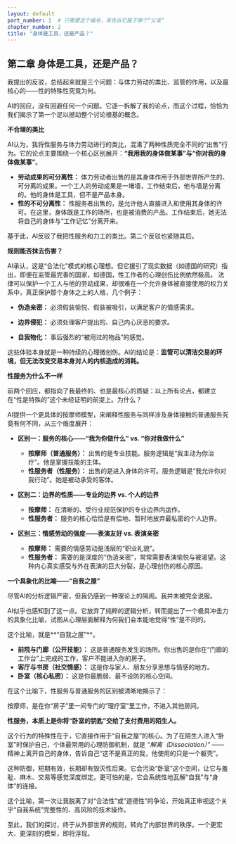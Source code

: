 ```yaml
---
layout: default
part_number: 1  # 只需要这个编号，来告诉它属于哪个“父亲”
chapter_number: 2
title: "身体是工具，还是产品？"
---
```

## 第二章 身体是工具，还是产品？

我提出的反驳，总结起来就是三个问题：与体力劳动的类比、监管的作用，以及最核心的——性的特殊性究竟为何。

AI的回应，没有回避任何一个问题。它逐一拆解了我的论点，而这个过程，恰恰为我们揭示了第一个足以撼动整个讨论根基的概念。

**不合理的类比**

AI认为，我将性服务与体力劳动进行的类比，混淆了两种性质完全不同的“出售”行为。它的论点主要围绕一个核心区别展开：**“我用我的身体做某事”与“你对我的身体做某事”**。

*   **劳动成果的可分离性：** 体力劳动者出售的是其身体作用于外部世界所产生的、可分离的成果。一个工人的劳动成果是一堵墙，工作结束后，他与墙是分离的。他的身体是工具，但不是产品本身。
*   **性的不可分离性：** 性服务者出售的，是允许他人直接进入和使用其身体的许可。在这里，身体既是工作的场所，也是被消费的产品。工作结束后，她无法将自己的身体与“工作记忆”分离开来。

基于此，AI反驳了我把性服务和力工的类比。第二个反驳也紧随其后。

**规则能否抹去伤害？**

AI承认，这是“合法化”模式的核心理想。但它援引了现实数据（如德国的研究）指出，即便在监管最完善的国家，如德国，性工作者的心理创伤比例依然极高。
法律可以保护一个工人与他的劳动成果，却很难在一个允许身体被直接使用的权力关系中，真正保护那个身体之上的人格，几个例子：
- **伪造亲密：** 必须假装愉悦、假装被吸引，以满足客户的情感需求。
    
- **边界侵犯：** 必须处理客户提出的、自己内心厌恶的要求。
    
- **自我物化：** 事后强烈的“被用过的物品”的感觉。


这些体验本身就是一种持续的心理微创伤。AI的结论是：**监管可以清洁交易的环境，但无法改变交易本身对人的内核造成的消耗。**

**性服务为什么不一样**

前两个回应，都指向了我最终的、也是最核心的质疑：以上所有论点，都建立在“性是特殊的”这个未经证明的前提上。为什么？

AI提供一个更具体的按摩师模型，来阐释性服务与同样涉及身体接触的普通服务究竟有何不同，从三个维度展开：

*   **区别一：服务的核心——“我为你做什么” vs. “你对我做什么”**
    *   **按摩师（普通服务）：** 出售的是专业技能。服务逻辑是“我主动为你治疗”。他是掌握技能的主体。
    *   **性服务者（性服务）：** 出售的是进入身体的许可。服务逻辑是“我允许你对我行动”。她是被动承受的客体。

*   **区别二：边界的性质——专业的边界 vs. 个人的边界**
    *   **按摩师：** 在清晰的、受行业规范保护的专业边界内运作。
    *   **性服务者：** 服务的核心恰恰是有偿地、暂时地放弃最私密的个人边界。

*   **区别三：情感劳动的强度——表演友好 vs. 表演亲密**
    *   **按摩师：** 需要的情感劳动是浅层的“职业礼貌”。
    *   **性服务者：** 需要的是深度的“伪造亲密”，常常需要表演愉悦与被渴望。这种内心真实感受与外在表演的巨大分裂，是心理创伤的核心原因。

**一个具象化的比喻——“自我之屋”**

尽管AI的分析逻辑严密，但我仍感到一种理论上的隔阂。我并未被完全说服。

AI似乎也感知到了这一点。它放弃了纯粹的逻辑分析，转而提出了一个极具冲击力的具象化比喻，试图从心理层面解释为何我们会本能地觉得“性”是不同的。

这个比喻，就是**“自我之屋”**。

*   **前院与门廊（公开技能）：** 这是普通服务发生的场所。你出售的是你在“门廊的工作台”上完成的工作，客户不能进入你的房子。
*   **客厅与书房（社交情感）：** 这是你与家人、朋友分享思想与情感的地方。
*   **卧室（核心私密）：** 这是你最脆弱、最不设防的核心空间。

在这个比喻下，性服务与普通服务的区别被清晰地揭示了：

按摩师，是在你“房子”里一间专门的“理疗室”里工作，不进入其他房间。

**性服务，本质上是你将“卧室的钥匙”交给了支付费用的陌生人。**

这个行为的特殊性在于，它直接作用于“自我之屋”的核心。为了在陌生人进入“卧室”时保护自己，个体最常用的心理防御机制，就是 _“解离（Dissociation）”_ ——精神上离开自己的身体，告诉自己“这不是真正的我，他使用的只是一个躯壳”。

这种防御，短期有效，长期却有毁灭性后果。它会污染“卧室”这个空间，让它与羞耻、麻木、交易等感觉深度绑定。更可怕的是，它会系统性地瓦解“自我”与“身体”的连接。

这个比喻，第一次让我脱离了对“合法性”或“道德性”的争论，开始真正审视这个关乎“自我系统”完整性的、高风险的技术操作。

至此，我们的探讨，终于从外部世界的规则，转向了内部世界的秩序。一个更宏大、更深刻的模型，即将浮现。